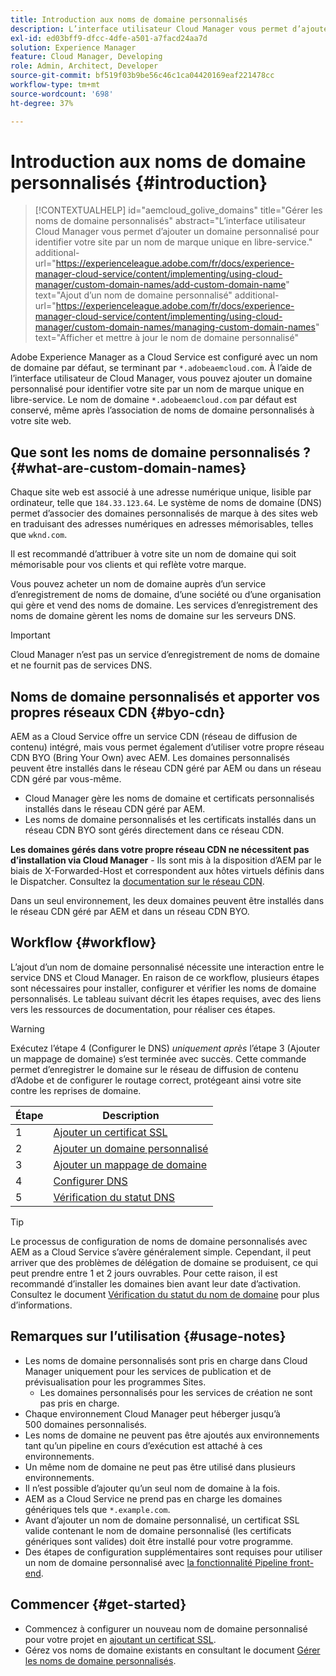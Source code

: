 ```yaml
---
title: Introduction aux noms de domaine personnalisés
description: L’interface utilisateur Cloud Manager vous permet d’ajouter un domaine personnalisé pour identifier votre site par un nom de marque unique en libre-service.
exl-id: ed03bff9-dfcc-4dfe-a501-a7facd24aa7d
solution: Experience Manager
feature: Cloud Manager, Developing
role: Admin, Architect, Developer
source-git-commit: bf519f03b9be56c46c1ca04420169eaf221478cc
workflow-type: tm+mt
source-wordcount: '698'
ht-degree: 37%

---
```



# Introduction aux noms de domaine personnalisés {#introduction}

>[!CONTEXTUALHELP]
>id="aemcloud_golive_domains"
>title="Gérer les noms de domaine personnalisés"
>abstract="L’interface utilisateur Cloud Manager vous permet d’ajouter un domaine personnalisé pour identifier votre site par un nom de marque unique en libre-service."
>additional-url="https://experienceleague.adobe.com/fr/docs/experience-manager-cloud-service/content/implementing/using-cloud-manager/custom-domain-names/add-custom-domain-name" text="Ajout d’un nom de domaine personnalisé"
>additional-url="https://experienceleague.adobe.com/fr/docs/experience-manager-cloud-service/content/implementing/using-cloud-manager/custom-domain-names/managing-custom-domain-names" text="Afficher et mettre à jour le nom de domaine personnalisé"

Adobe Experience Manager as a Cloud Service est configuré avec un nom de domaine par défaut, se terminant par `*.adobeaemcloud.com`. À l’aide de l’interface utilisateur de Cloud Manager, vous pouvez ajouter un domaine personnalisé pour identifier votre site par un nom de marque unique en libre-service. Le nom de domaine `*.adobeaemcloud.com` par défaut est conservé, même après l’association de noms de domaine personnalisés à votre site web.

## Que sont les noms de domaine personnalisés ? {#what-are-custom-domain-names}

Chaque site web est associé à une adresse numérique unique, lisible par ordinateur, telle que `184.33.123.64`. Le système de noms de domaine (DNS) permet d’associer des domaines personnalisés de marque à des sites web en traduisant des adresses numériques en adresses mémorisables, telles que `wknd.com`.

Il est recommandé d’attribuer à votre site un nom de domaine qui soit mémorisable pour vos clients et qui reflète votre marque.

Vous pouvez acheter un nom de domaine auprès d’un service d’enregistrement de noms de domaine, d’une société ou d’une organisation qui gère et vend des noms de domaine. Les services d’enregistrement des noms de domaine gèrent les noms de domaine sur les serveurs DNS.

>[!IMPORTANT]
>
>Cloud Manager n’est pas un service d’enregistrement de noms de domaine et ne fournit pas de services DNS.

## Noms de domaine personnalisés et apporter vos propres réseaux CDN {#byo-cdn}

AEM as a Cloud Service offre un service CDN (réseau de diffusion de contenu) intégré, mais vous permet également d’utiliser votre propre réseau CDN BYO (Bring Your Own) avec AEM. Les domaines personnalisés peuvent être installés dans le réseau CDN géré par AEM ou dans un réseau CDN géré par vous-même.

* Cloud Manager gère les noms de domaine et certificats personnalisés installés dans le réseau CDN géré par AEM.
* Les noms de domaine personnalisés et les certificats installés dans un réseau CDN BYO sont gérés directement dans ce réseau CDN.

**Les domaines gérés dans votre propre réseau CDN ne nécessitent pas d’installation via Cloud Manager** - Ils sont mis à la disposition d’AEM par le biais de X-Forwarded-Host et correspondent aux hôtes virtuels définis dans le Dispatcher. Consultez la [documentation sur le réseau CDN](/help/implementing/dispatcher/cdn.md).

Dans un seul environnement, les deux domaines peuvent être installés dans le réseau CDN géré par AEM et dans un réseau CDN BYO.

## Workflow {#workflow}

L’ajout d’un nom de domaine personnalisé nécessite une interaction entre le service DNS et Cloud Manager. En raison de ce workflow, plusieurs étapes sont nécessaires pour installer, configurer et vérifier les noms de domaine personnalisés. Le tableau suivant décrit les étapes requises, avec des liens vers les ressources de documentation, pour réaliser ces étapes.

>[!WARNING]
>
>Exécutez l’étape 4 (Configurer le DNS) *uniquement après* l’étape 3 (Ajouter un mappage de domaine) s’est terminée avec succès. Cette commande permet d’enregistrer le domaine sur le réseau de diffusion de contenu d’Adobe et de configurer le routage correct, protégeant ainsi votre site contre les reprises de domaine.

| Étape | Description |
| --- | --- |
| 1 | [Ajouter un certificat SSL](/help/implementing/cloud-manager/managing-ssl-certifications/add-ssl-certificate.md) |
| 2 | [Ajouter un domaine personnalisé](/help/implementing/cloud-manager/custom-domain-names/add-custom-domain-name.md) |
| 3 | [Ajouter un mappage de domaine](/help/implementing/cloud-manager/custom-domain-names/add-custom-domain-name.md) |
| 4 | [Configurer DNS](/help/implementing/cloud-manager/custom-domain-names/check-domain-name-status.md) |
| 5 | [Vérification du statut DNS](/help/implementing/cloud-manager/custom-domain-names/check-dns-record-status.md) |

>[!TIP]
>
>Le processus de configuration de noms de domaine personnalisés avec AEM as a Cloud Service s’avère généralement simple. Cependant, il peut arriver que des problèmes de délégation de domaine se produisent, ce qui peut prendre entre 1 et 2 jours ouvrables. Pour cette raison, il est recommandé d’installer les domaines bien avant leur date d’activation. Consultez le document [Vérification du statut du nom de domaine](/help/implementing/cloud-manager/custom-domain-names/check-domain-name-status.md) pour plus d’informations.

## Remarques sur l’utilisation {#usage-notes}

* Les noms de domaine personnalisés sont pris en charge dans Cloud Manager uniquement pour les services de publication et de prévisualisation pour les programmes Sites.
   * Les domaines personnalisés pour les services de création ne sont pas pris en charge.
* Chaque environnement Cloud Manager peut héberger jusqu’à 500 domaines personnalisés.
* Les noms de domaine ne peuvent pas être ajoutés aux environnements tant qu’un pipeline en cours d’exécution est attaché à ces environnements.
* Un même nom de domaine ne peut pas être utilisé dans plusieurs environnements.
* Il n’est possible d’ajouter qu’un seul nom de domaine à la fois.
* AEM as a Cloud Service ne prend pas en charge les domaines génériques tels que `*.example.com`.
* Avant d’ajouter un nom de domaine personnalisé, un certificat SSL valide contenant le nom de domaine personnalisé (les certificats génériques sont valides) doit être installé pour votre programme.
* Des étapes de configuration supplémentaires sont requises pour utiliser un nom de domaine personnalisé avec [la fonctionnalité Pipeline front-end](/help/sites-cloud/administering/site-creation/enable-front-end-pipeline.md#custom-domains).

## Commencer {#get-started}

* Commencez à configurer un nouveau nom de domaine personnalisé pour votre projet en [ajoutant un certificat SSL](/help/implementing/cloud-manager/managing-ssl-certifications/add-ssl-certificate.md).
* Gérez vos noms de domaine existants en consultant le document [Gérer les noms de domaine personnalisés](/help/implementing/cloud-manager/custom-domain-names/managing-custom-domain-names.md).
